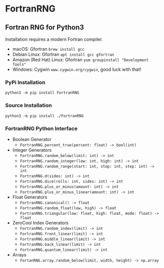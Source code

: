 # FortranRNG
## Fortran RNG for Python3
Installation requires a modern Fortran compiler.
- macOS: Gfortran `brew install gcc`
- Debian Linux: Gfortran `apt install gcc gfortran`
- Amazon (Red Hat) Linux: Gfortran `yum groupinstall "Development Tools"`
- Windows: Cygwin `www.cygwin.org/cygwin`, good luck with that!

### PyPi Installation
```shell
python3 -m pip install FortranRNG
```

### Source Installation
```shell
python3 -m pip install ./FortranRNG
```

### FortranRNG Python Interface
- Boolean Generator
  - `FortranRNG.percent_true(percent: float) -> bool(int)`
- Integer Generators
  - `FortranRNG.random_below(limit: int) -> int`
  - `FortranRNG.random_integer(low: int, high: int) -> int`
  - `FortranRNG.random_range(start: int, stop: int, step: int) -> int`
  - `FortranRNG.d(sides: int) -> int`
  - `FortranRNG.dice(rolls: int, sides: int) -> int`
  - `FortranRNG.plus_or_minus(amount: int) -> int`
  - `FortranRNG.plus_or_minus_linear(amount: int) -> int`
- Float Generators
  - `FortranRNG.canonical() -> float`
  - `FortranRNG.random_float(low, high) -> float`
  - `FortranRNG.triangular(low: float, high: float, mode: float) -> float`
- ZeroCool Index Generators
  - `FortranRNG.random_index(limit) -> int`
  - `FortranRNG.front_linear(limit) -> int`
  - `FortranRNG.middle_linear(limit) -> int`
  - `FortranRNG.back_linear(limit) -> int`
  - `FortranRNG.quantum_linear(limit) -> int`
- Arrays
  - `FortanRNG.array.random_below(limit, width, height) -> np.array`
